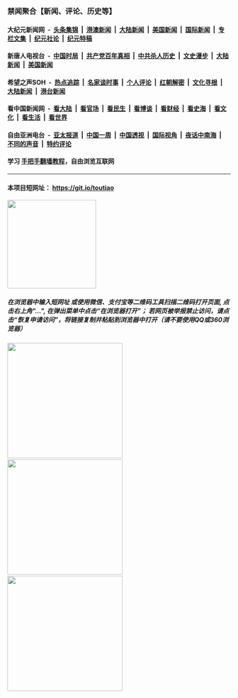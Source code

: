 ### 禁闻聚合【新闻、评论、历史等】

#### 大纪元新闻网 &nbsp;-&nbsp; [头条集锦](indexes/E头条集锦.md?t=02241301) &nbsp;|&nbsp; [港澳新闻](indexes/E港澳新闻.md?t=02241301)  &nbsp;|&nbsp; [大陆新闻](indexes/E大陆新闻.md?t=02241301) &nbsp;|&nbsp; [美国新闻](indexes/E美国新闻.md?t=02241301) &nbsp;|&nbsp; [国际新闻](indexes/E国际新闻.md?t=02241301) &nbsp;|&nbsp; [专栏文集](indexes/E专栏文集.md?t=02241301) &nbsp;|&nbsp; [纪元社论](indexes/E纪元社论.md?t=02241301) &nbsp;|&nbsp; [纪元特稿](indexes/E纪元特稿.md?t=02241301) 

#### 新唐人电视台 &nbsp;-&nbsp; [中国时局](indexes/N中国时局.md?t=02241301) &nbsp;|&nbsp; [共产党百年真相](indexes/N共产党百年真相.md?t=02241301) &nbsp;|&nbsp; [中共杀人历史](indexes/N中共杀人历史.md?t=02241301) &nbsp;|&nbsp; [文史漫步](indexes/N文史漫步.md?t=02241301) &nbsp;|&nbsp; [大陆新闻](indexes/N大陆新闻.md?t=02241301) &nbsp;|&nbsp; [美国新闻](indexes/N美国新闻.md?t=02241301)

#### 希望之声SOH &nbsp;-&nbsp; [热点追踪](indexes/H热点追踪.md?t=02241301) &nbsp;|&nbsp; [名家谈时事](indexes/H名家谈时事.md?t=02241301) &nbsp;|&nbsp; [个人评论](indexes/H个人评论.md?t=02241301)  &nbsp;|&nbsp; [红朝解密](indexes/H红朝解密.md?t=02241301) &nbsp;|&nbsp; [文化寻根](indexes/H文化寻根.md?t=02241301) &nbsp;|&nbsp; [大陆新闻](indexes/H大陆新闻.md?t=02241301) &nbsp;|&nbsp; [港台新闻](indexes/H港台新闻.md?t=02241301)

#### 看中国新闻网 &nbsp;-&nbsp; [看大陆](indexes/S看大陆.md?t=02241301) &nbsp;|&nbsp; [看官场](indexes/S看官场.md?t=02241301) &nbsp;|&nbsp; [看民生](indexes/S看民生.md?t=02241301)  &nbsp;|&nbsp; [看博谈](indexes/S看博谈.md?t=02241301) &nbsp;|&nbsp; [看财经](indexes/S看财经.md?t=02241301) &nbsp;|&nbsp; [看史海](indexes/S看史海.md?t=02241301) &nbsp;|&nbsp; [看文化](indexes/S看文化.md?t=02241301) &nbsp;|&nbsp; [看生活](indexes/S看生活.md?t=02241301) &nbsp;|&nbsp; [看世界](indexes/S看世界.md?t=02241301)

#### 自由亚洲电台 &nbsp;-&nbsp; [亚太报道](indexes/R亚太报道.md?t=02241301) &nbsp;|&nbsp; [中国一周](indexes/R中国一周.md?t=02241301) &nbsp;|&nbsp; [中国透视](indexes/R中国透视.md?t=02241301)  &nbsp;|&nbsp; [国际视角](indexes/R国际视角.md?t=02241301) &nbsp;|&nbsp; [夜话中南海](indexes/R夜话中南海.md?t=02241301) &nbsp;|&nbsp; [不同的声音](indexes/R不同的声音.md?t=02241301) &nbsp;|&nbsp; [特约评论](indexes/R特约评论.md?t=02241301)

#### 学习 [手把手翻墙教程](https://github.com/gfw-breaker/guides/wiki)，自由浏览互联网

----

#### 本项目短网址： https://git.io/toutiao
<img src="https://raw.githubusercontent.com/gfw-breaker/banned-news/master/scripts/img/qr.png" width="200px"/>  

##### 在浏览器中输入短网址 或使用微信、支付宝等二维码工具扫描二维码打开页面, 点击右上角"...", 在弹出菜单中点击“在浏览器打开”； 若网页被举报禁止访问，请点击“恢复申请访问”，将链接复制并粘贴到浏览器中打开（请不要使用QQ或360浏览器）

<img src="https://raw.githubusercontent.com/gfw-breaker/banned-news/master/scripts/img/1.png" width="260px"/> &nbsp; <img src="https://raw.githubusercontent.com/gfw-breaker/banned-news/master/scripts/img/2.png" width="260px"/> &nbsp; <img src="https://raw.githubusercontent.com/gfw-breaker/banned-news/master/scripts/img/3.png" width="260px"/>
